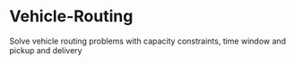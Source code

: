 # Vehicle-Routing
Solve vehicle routing problems with capacity constraints, time window and pickup and delivery
